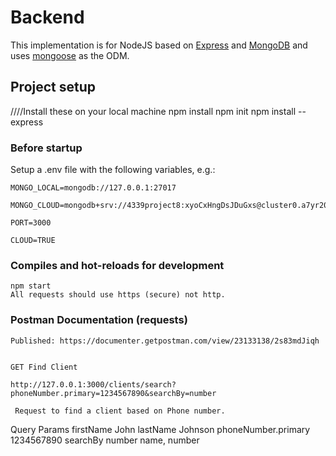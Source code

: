 # Backend

This implementation is for NodeJS based on [Express](https://expressjs.com/) and [MongoDB](https://www.mongodb.com/) and uses [mongoose](https://mongoosejs.com/) as the ODM.

## Project setup
////Install these on your local machine
    npm install
    npm init
    npm install --express

### Before startup

Setup a .env file with the following variables, e.g.:

    MONGO_LOCAL=mongodb://127.0.0.1:27017

    MONGO_CLOUD=mongodb+srv://4339project8:xyoCxHngDsJDuGxs@cluster0.a7yr20t.mongodb.net/test

    PORT=3000

    CLOUD=TRUE

### Compiles and hot-reloads for development

    npm start
    All requests should use https (secure) not http.
    
### Postman Documentation (requests)
     
    Published: https://documenter.getpostman.com/view/23133138/2s83mdJiqh
    
    
    GET Find Client
    
    http://127.0.0.1:3000/clients/search?phoneNumber.primary=1234567890&searchBy=number

     Request to find a client based on Phone number.

Query Params
firstName
John
lastName
Johnson
phoneNumber.primary
1234567890
searchBy
number
name, number

